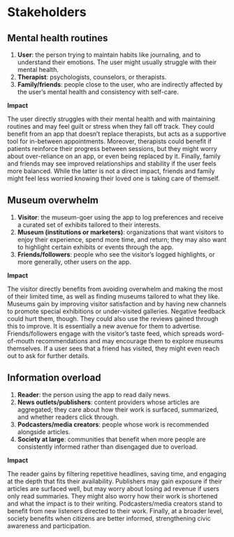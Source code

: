 # Stakeholders

## Mental health routines

1. **User**: the person trying to maintain habits like journaling, and to understand their emotions. The user might usually struggle with their mental health.
2. **Therapist**: psychologists, counselors, or therapists.
3. **Family/friends**: people close to the user, who are indirectly affected by the user’s mental health and consistency with self-care.

**Impact**

The user directly struggles with their mental health and with maintaining routines and may feel guilt or stress when they fall off track. They could benefit from an app that doesn’t replace therapists, but acts as a supportive tool for in-between appointments. Moreover, therapists could benefit if patients reinforce their progress between sessions, but they might worry about over-reliance on an app, or even being replaced by it. Finally, family and friends may see improved relationships and stability if the user feels more balanced. While the latter is not a direct impact, friends and family might feel less worried knowing their loved one is taking care of themself.

## Museum overwhelm

1. **Visitor**: the museum-goer using the app to log preferences and receive a curated set of exhibits tailored to their interests.
2. **Museum (institutions or marketers)**: organizations that want visitors to enjoy their experience, spend more time, and return; they may also want to highlight certain exhibits or events through the app.
3. **Friends/followers**: people who see the visitor’s logged highlights, or more generally, other users on the app.

**Impact**

The visitor directly benefits from avoiding overwhelm and making the most of their limited time, as well as finding museums tailored to what they like. Museums gain by improving visitor satisfaction and by having new channels to promote special exhibitions or under-visited galleries. Negative feedback could hurt them, though. They could also use the reviews gained through this to improve. It is essentially a new avenue for them to advertise. Friends/followers engage with the visitor’s taste feed, which spreads word-of-mouth recommendations and may encourage them to explore museums themselves. If a user sees that a friend has visited, they might even reach out to ask for further details.

## Information overload

1. **Reader**: the person using the app to read daily news.
2. **News outlets/publishers**: content providers whose articles are aggregated; they care about how their work is surfaced, summarized, and whether readers click through.
3. **Podcasters/media creators**: people whose work is recommended alongside articles.
4. **Society at large**: communities that benefit when more people are consistently informed rather than disengaged due to overload.

**Impact**

The reader gains by filtering repetitive headlines, saving time, and engaging at the depth that fits their availability. Publishers may gain exposure if their articles are surfaced well, but may worry about losing ad revenue if users only read summaries. They might also worry how their work is shortened and what the impact is to their writing. Podcasters/media creators stand to benefit from new listeners directed to their work. Finally, at a broader level, society benefits when citizens are better informed, strengthening civic awareness and participation.

